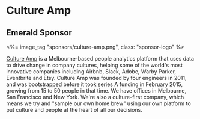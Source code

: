 # Culture Amp
## Emerald Sponsor

<%= image_tag "sponsors/culture-amp.png", class: "sponsor-logo" %>

[Culture Amp](https://www.cultureamp.com/) is a Melbourne-based people analytics platform that uses data to drive change in company cultures, helping some of the world's most innovative companies including Airbnb, Slack, Adobe, Warby Parker, Eventbrite and Etsy. Culture Amp was founded by four engineers in 2011, and was bootstrapped before it took series A funding in February 2015, growing from 15 to 50 people in that time. We have offices in Melbourne, San Francisco and New York. We're also a culture-first company, which means we try and "sample our own home brew" using our own platform to put culture and people at the heart of all our decisions.
